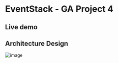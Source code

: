 # EventStack - GA Project 4

## Live demo

## Architecture Design
![image](https://github.com/bennfsx/EventStack/assets/44813216/896ce012-8937-4cfc-a806-bcc448c07230)

